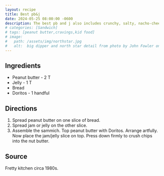 ```yaml
---
layout: recipe
title: Best pb&j
date: 2024-05-25 08:00:00 -0600
description: The best pb and j also includes crunchy, salty, nacho-cheesy goodness.
# categories: [Sandwich]
# tags: [peanut butter,cravings,kid food]
# image:  
#   path: /assets/img/northstar.jpg
#   alt:  big dipper and north star detail from photo by John Fowler on Unsplash
---
```


## Ingredients
- Peanut butter - 2 T
- Jelly - 1 T
- Bread
- Doritos - 1 handful

## Directions
1. Spread peanut butter on one slice of bread.
1. Spread jam or jelly on the other slice.
1. Assemble the sammich. Top peanut butter with Doritos. Arrange artfully. Now place the jam/jelly slice on top. Press down firmly to crush chips into the nut butter.

## Source
Fretty kitchen circa 1980s.
